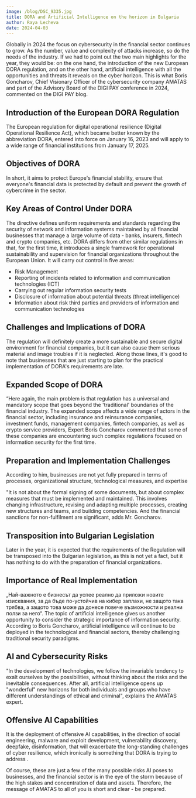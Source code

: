 ```yaml
---
image: /blog/DSC_9335.jpg
title: DORA and Аrtificial Intelligence on the horizon in Bulgaria
author: Raya Lecheva
date: 2024-04-03
---
```


Globally in 2024 the focus on cybersecurity in the financial sector continues to grow. As the number, value and complexity of attacks increase, so do the needs of the industry. If we had to point out the two main highlights for the year, they would be: on the one hand, the introduction of the new European DORA regulation, and on the other hand, artificial intelligence with all the opportunities and threats it reveals on the cyber horizon. This is what Boris Goncharov, Chief Visionary Officer of the cybersecurity company AMATAS and part of the Advisory Board of the DIGI PAY conference in 2024, commented on the DIGI PAY blog.

## Introduction of the European DORA Regulation

The European regulation for digital operational resilience (Digital Operational Resilience Act), which became better known by the abbreviation DORA, entered into force on January 16, 2023 and will apply to a wide range of financial institutions from January 17, 2025.

## Objectives of DORA

In short, it aims to protect Europe's financial stability, ensure that everyone's financial data is protected by default and prevent the growth of cybercrime in the sector.

## Key Areas of Control Under DORA

The directive defines uniform requirements and standards regarding the security of network and information systems maintained by all financial businesses that manage a large volume of data - banks, insurers, fintech and crypto companies, etc. DORA differs from other similar regulations in that, for the first time, it introduces a single framework for operational sustainability and supervision for financial organizations throughout the European Union. It will carry out control in five areas:

- Risk Management
- Reporting of incidents related to information and communication technologies (ICT)
- Carrying out regular information security tests
- Disclosure of information about potential threats (threat intelligence)
- Information about risk third parties and providers of information and communication technologies

## Challenges and Implications of DORA

The regulation will definitely create a more sustainable and secure digital environment for financial companies, but it can also cause them serious material and image troubles if it is neglected. Along those lines, it's good to note that businesses that are just starting to plan for the practical implementation of DORA's requirements are late.

## Expanded Scope of DORA

“Here again, the main problem is that regulation has a universal and mandatory scope that goes beyond the 'traditional' boundaries of the financial industry. The expanded scope affects a wide range of actors in the financial sector, including insurance and reinsurance companies, investment funds, management companies, fintech companies, as well as crypto service providers, Expert Boris Goncharov commented that some of these companies are encountering such complex regulations focused on information security for the first time.

## Preparation and Implementation Challenges

According to him, businesses are not yet fully prepared in terms of processes, organizational structure, technological measures, and expertise

"It is not about the formal signing of some documents, but about complex measures that must be implemented and maintained. This involves changing infrastructure, revising and adapting multiple processes, creating new structures and teams, and building competencies. And the financial sanctions for non-fulfilment are significant, adds Mr. Goncharov.

## Transposition into Bulgarian Legislation

Later in the year, it is expected that the requirements of the Regulation will be transposed into the Bulgarian legislation, as this is not yet a fact, but it has nothing to do with the preparation of financial organizations.

## Importance of Real Implementation

„Най-важното е бизнесът да успее реално да приложи новите изисквания, за да бъде по-устойчив на кибер заплахи, не защото така трябва, а защото това може да донесе повече възможности и реални ползи за него“. The topic of artificial intelligence gives us another opportunity to consider the strategic importance of information security. According to Boris Goncharov, artificial intelligence will continue to be deployed in the technological and financial sectors, thereby challenging traditional security paradigms.

## AI and Cybersecurity Risks

"In the development of technologies, we follow the invariable tendency to exalt ourselves by the possibilities, without thinking about the risks and the inevitable consequences. After all, artificial intelligence opens up "wonderful" new horizons for both individuals and groups who have different understandings of ethical and criminal", explains the AMATAS expert.

## Offensive AI Capabilities

It is the deployment of offensive AI capabilities, in the direction of social engineering, malware and exploit development, vulnerability discovery, deepfake, disinformation, that will exacerbate the long-standing challenges of cyber resilience, which ironically is something that DORA is trying to address .

Of course, these are just a few of the many possible risks AI poses to businesses, and the financial sector is in the eye of the storm because of the high stakes and concentration of data and assets. Therefore, the message of AMATAS to all of you is short and clear - be prepared.
